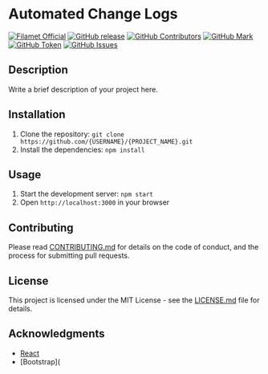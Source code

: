 # Automated Change Logs

[![Filamet Official](https://img.shields.io/static/v1?label=Filamet&message=official&color=blueviolet)](https://opensource.org/licenses/MIT)
[![GitHub release](https://img.shields.io/github/release/rahulmodiphilips/automatedchangelog.svg)](https://github.com/rahulmodiphilips/automatedchangelog/releases/)
[![GitHub Contributors](https://img.shields.io/badge/dynamic/json?url=https://raw.githubusercontent.com/rahulmodiphilips/automatedchangelog/main/raw.json&label=Contributors&query=$['contributors']&color=yellowgreen)](https://github.com/rahulmodiphilips/automatedchangelog/releases/)
[![GitHub Mark](https://img.shields.io/badge/dynamic/json?url=https://raw.githubusercontent.com/rahulmodiphilips/automatedchangelog/main/raw.json&label=Mark&query=$['mark']&color=blue&prefix=v)](https://github.com/rahulmodiphilips/automatedchangelog/releases/)
[![GitHub Token](https://img.shields.io/badge/dynamic/json?url=https://raw.githubusercontent.com/rahulmodiphilips/automatedchangelog/main/raw.json&label=tokens&query=$['tokens']&color=blue&prefix=v)](https://github.com/rahulmodiphilips/automatedchangelog/releases/)
[![GitHub Issues](https://img.shields.io/badge/dynamic/json?url=https://raw.githubusercontent.com/rahulmodiphilips/automatedchangelog/main/raw.json&label=Issues&query=$['issues']&color=yellow&sufix=open)](https://github.com/rahulmodiphilips/automatedchangelog/releases/)


## Description

Write a brief description of your project here.

## Installation

1. Clone the repository: `git clone https://github.com/{USERNAME}/{PROJECT_NAME}.git`
2. Install the dependencies: `npm install`

## Usage

1. Start the development server: `npm start`
2. Open `http://localhost:3000` in your browser

## Contributing

Please read [CONTRIBUTING.md](CONTRIBUTING.md) for details on the code of conduct, and the process for submitting pull requests.

## License

This project is licensed under the MIT License - see the [LICENSE.md](LICENSE.md) file for details.

## Acknowledgments

* [React](https://reactjs.org/)
* [Bootstrap](
